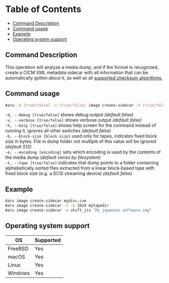 # Table of Contents

- [Command Description](#command-description)
- [Command usage](#command-usage)
- [Example](#example)
- [Operating system support](#operating-system-support)

## Command Description

This operation will analyze a media dump, and if the format is recognized, create a CICM XML metadata sidecar with all
information that can be automatically gotten about it, as well as
all [supported checksum algorithms.](https://github.com/aaru-dps/Aaru.Documentation/blob/master/5.0/Supported-checksums.md)

## Command usage

```bash
Aaru -d [true/false] -v [true/false] image create-sidecar -h [true/false] -b [block size] -e [encoding] -t tape [true/false] <image-path>
```

`-d, --debug [true/false]` shows debug output *(default false)*  
`-v, --verbose [true/false]` shows verbose output *(default false)*  
`-h, --help [true/false]` shows help screen for the command instead of running it, ignores all other switches *(default
false)*    
`-b, --block-size [block size]` used only for tapes, indicates fixed block size in bytes. File in dump folder not
multiple of this value will be ignored *(default 512)*           
`-e, --encoding [encoding]` sets which encoding is used by the contents of the media dump *(default varies by
filesystem)*            
`-t, --tape [true/false]` indicates that dump points to a folder containing alphabetically sorted files extracted from a
linear block-based tape with fixed block size (e.g. a SCSI streaming device) *(default false)*

## Example

```bash
Aaru image create-sidecar mydisc.cue
Aaru image create-sidecar -t -b 1024 mytapedir
Aaru image create-sidecar -e shift_jis "My japanese software.img"
```

## Operating system support

| OS | Supported |
|----|-----------|
| FreeBSD | Yes  |
| macOS   | Yes  |
| Linux   | Yes  |
| Windows | Yes  |

